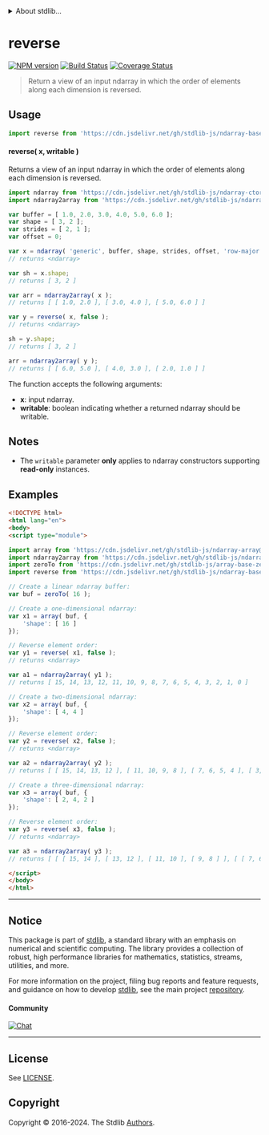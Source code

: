<!--

@license Apache-2.0

Copyright (c) 2023 The Stdlib Authors.

Licensed under the Apache License, Version 2.0 (the "License");
you may not use this file except in compliance with the License.
You may obtain a copy of the License at

   http://www.apache.org/licenses/LICENSE-2.0

Unless required by applicable law or agreed to in writing, software
distributed under the License is distributed on an "AS IS" BASIS,
WITHOUT WARRANTIES OR CONDITIONS OF ANY KIND, either express or implied.
See the License for the specific language governing permissions and
limitations under the License.

-->


<details>
  <summary>
    About stdlib...
  </summary>
  <p>We believe in a future in which the web is a preferred environment for numerical computation. To help realize this future, we've built stdlib. stdlib is a standard library, with an emphasis on numerical and scientific computation, written in JavaScript (and C) for execution in browsers and in Node.js.</p>
  <p>The library is fully decomposable, being architected in such a way that you can swap out and mix and match APIs and functionality to cater to your exact preferences and use cases.</p>
  <p>When you use stdlib, you can be absolutely certain that you are using the most thorough, rigorous, well-written, studied, documented, tested, measured, and high-quality code out there.</p>
  <p>To join us in bringing numerical computing to the web, get started by checking us out on <a href="https://github.com/stdlib-js/stdlib">GitHub</a>, and please consider <a href="https://opencollective.com/stdlib">financially supporting stdlib</a>. We greatly appreciate your continued support!</p>
</details>

# reverse

[![NPM version][npm-image]][npm-url] [![Build Status][test-image]][test-url] [![Coverage Status][coverage-image]][coverage-url] <!-- [![dependencies][dependencies-image]][dependencies-url] -->

> Return a view of an input ndarray in which the order of elements along each dimension is reversed.

<!-- Section to include introductory text. Make sure to keep an empty line after the intro `section` element and another before the `/section` close. -->

<section class="intro">

</section>

<!-- /.intro -->

<!-- Package usage documentation. -->



<section class="usage">

## Usage

```javascript
import reverse from 'https://cdn.jsdelivr.net/gh/stdlib-js/ndarray-base-reverse@v0.2.2-esm/index.mjs';
```

#### reverse( x, writable )

Returns a view of an input ndarray in which the order of elements along each dimension is reversed.

```javascript
import ndarray from 'https://cdn.jsdelivr.net/gh/stdlib-js/ndarray-ctor@esm/index.mjs';
import ndarray2array from 'https://cdn.jsdelivr.net/gh/stdlib-js/ndarray-to-array@esm/index.mjs';

var buffer = [ 1.0, 2.0, 3.0, 4.0, 5.0, 6.0 ];
var shape = [ 3, 2 ];
var strides = [ 2, 1 ];
var offset = 0;

var x = ndarray( 'generic', buffer, shape, strides, offset, 'row-major' );
// returns <ndarray>

var sh = x.shape;
// returns [ 3, 2 ]

var arr = ndarray2array( x );
// returns [ [ 1.0, 2.0 ], [ 3.0, 4.0 ], [ 5.0, 6.0 ] ]

var y = reverse( x, false );
// returns <ndarray>

sh = y.shape;
// returns [ 3, 2 ]

arr = ndarray2array( y );
// returns [ [ 6.0, 5.0 ], [ 4.0, 3.0 ], [ 2.0, 1.0 ] ]
```

The function accepts the following arguments:

-   **x**: input ndarray.
-   **writable**: boolean indicating whether a returned ndarray should be writable.

</section>

<!-- /.usage -->

<!-- Package usage notes. Make sure to keep an empty line after the `section` element and another before the `/section` close. -->

<section class="notes">

## Notes

-   The `writable` parameter **only** applies to ndarray constructors supporting **read-only** instances.

</section>

<!-- /.notes -->

<!-- Package usage examples. -->

<section class="examples">

## Examples

<!-- eslint no-undef: "error" -->

```html
<!DOCTYPE html>
<html lang="en">
<body>
<script type="module">

import array from 'https://cdn.jsdelivr.net/gh/stdlib-js/ndarray-array@esm/index.mjs';
import ndarray2array from 'https://cdn.jsdelivr.net/gh/stdlib-js/ndarray-to-array@esm/index.mjs';
import zeroTo from 'https://cdn.jsdelivr.net/gh/stdlib-js/array-base-zero-to@esm/index.mjs';
import reverse from 'https://cdn.jsdelivr.net/gh/stdlib-js/ndarray-base-reverse@v0.2.2-esm/index.mjs';

// Create a linear ndarray buffer:
var buf = zeroTo( 16 );

// Create a one-dimensional ndarray:
var x1 = array( buf, {
    'shape': [ 16 ]
});

// Reverse element order:
var y1 = reverse( x1, false );
// returns <ndarray>

var a1 = ndarray2array( y1 );
// returns [ 15, 14, 13, 12, 11, 10, 9, 8, 7, 6, 5, 4, 3, 2, 1, 0 ]

// Create a two-dimensional ndarray:
var x2 = array( buf, {
    'shape': [ 4, 4 ]
});

// Reverse element order:
var y2 = reverse( x2, false );
// returns <ndarray>

var a2 = ndarray2array( y2 );
// returns [ [ 15, 14, 13, 12 ], [ 11, 10, 9, 8 ], [ 7, 6, 5, 4 ], [ 3, 2, 1, 0 ] ]

// Create a three-dimensional ndarray:
var x3 = array( buf, {
    'shape': [ 2, 4, 2 ]
});

// Reverse element order:
var y3 = reverse( x3, false );
// returns <ndarray>

var a3 = ndarray2array( y3 );
// returns [ [ [ 15, 14 ], [ 13, 12 ], [ 11, 10 ], [ 9, 8 ] ], [ [ 7, 6 ], [ 5, 4 ], [ 3, 2 ], [ 1, 0 ] ] ]

</script>
</body>
</html>
```

</section>

<!-- /.examples -->

<!-- Section to include cited references. If references are included, add a horizontal rule *before* the section. Make sure to keep an empty line after the `section` element and another before the `/section` close. -->

<section class="references">

</section>

<!-- /.references -->

<!-- Section for related `stdlib` packages. Do not manually edit this section, as it is automatically populated. -->

<section class="related">

</section>

<!-- /.related -->

<!-- Section for all links. Make sure to keep an empty line after the `section` element and another before the `/section` close. -->


<section class="main-repo" >

* * *

## Notice

This package is part of [stdlib][stdlib], a standard library with an emphasis on numerical and scientific computing. The library provides a collection of robust, high performance libraries for mathematics, statistics, streams, utilities, and more.

For more information on the project, filing bug reports and feature requests, and guidance on how to develop [stdlib][stdlib], see the main project [repository][stdlib].

#### Community

[![Chat][chat-image]][chat-url]

---

## License

See [LICENSE][stdlib-license].


## Copyright

Copyright &copy; 2016-2024. The Stdlib [Authors][stdlib-authors].

</section>

<!-- /.stdlib -->

<!-- Section for all links. Make sure to keep an empty line after the `section` element and another before the `/section` close. -->

<section class="links">

[npm-image]: http://img.shields.io/npm/v/@stdlib/ndarray-base-reverse.svg
[npm-url]: https://npmjs.org/package/@stdlib/ndarray-base-reverse

[test-image]: https://github.com/stdlib-js/ndarray-base-reverse/actions/workflows/test.yml/badge.svg?branch=v0.2.2
[test-url]: https://github.com/stdlib-js/ndarray-base-reverse/actions/workflows/test.yml?query=branch:v0.2.2

[coverage-image]: https://img.shields.io/codecov/c/github/stdlib-js/ndarray-base-reverse/main.svg
[coverage-url]: https://codecov.io/github/stdlib-js/ndarray-base-reverse?branch=main

<!--

[dependencies-image]: https://img.shields.io/david/stdlib-js/ndarray-base-reverse.svg
[dependencies-url]: https://david-dm.org/stdlib-js/ndarray-base-reverse/main

-->

[chat-image]: https://img.shields.io/gitter/room/stdlib-js/stdlib.svg
[chat-url]: https://app.gitter.im/#/room/#stdlib-js_stdlib:gitter.im

[stdlib]: https://github.com/stdlib-js/stdlib

[stdlib-authors]: https://github.com/stdlib-js/stdlib/graphs/contributors

[umd]: https://github.com/umdjs/umd
[es-module]: https://developer.mozilla.org/en-US/docs/Web/JavaScript/Guide/Modules

[deno-url]: https://github.com/stdlib-js/ndarray-base-reverse/tree/deno
[deno-readme]: https://github.com/stdlib-js/ndarray-base-reverse/blob/deno/README.md
[umd-url]: https://github.com/stdlib-js/ndarray-base-reverse/tree/umd
[umd-readme]: https://github.com/stdlib-js/ndarray-base-reverse/blob/umd/README.md
[esm-url]: https://github.com/stdlib-js/ndarray-base-reverse/tree/esm
[esm-readme]: https://github.com/stdlib-js/ndarray-base-reverse/blob/esm/README.md
[branches-url]: https://github.com/stdlib-js/ndarray-base-reverse/blob/main/branches.md

[stdlib-license]: https://raw.githubusercontent.com/stdlib-js/ndarray-base-reverse/main/LICENSE

</section>

<!-- /.links -->
